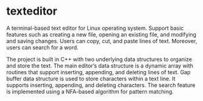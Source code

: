 # texteditor

A terminal-based text editor for Linux operating system. Support basic features such as creating a new file, opening an existing file, and modifying and saving changes. Users can copy, cut, and paste lines of text. Moreover, users can search for a word.

The project is built in C++ with two underlying data structures to organize and store the text. The main editor’s data structure is a dynamic array with routines that support inserting, appending, and deleting lines of text. Gap buffer data structure is used to store characters within a text line. It supports inserting, appending, and deleting characters. The search feature is implemented using a NFA-based algorithm for pattern matching.

